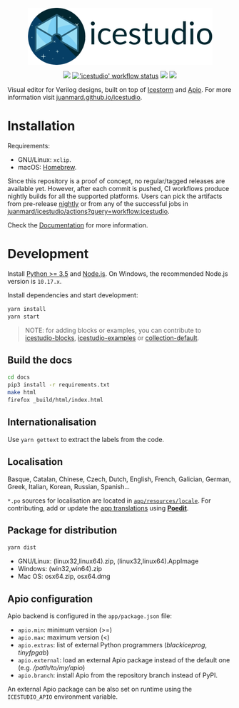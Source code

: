 <p align="center">
<a href="http://juanmard.github.io/icestudio"><img src="./docs/resources/images/logo/icestudio-logo-label-nightly.png" align="center"></a>
</p>

<p align="center">
  <a title="juanmard.github.io/icestudio" href="https://juanmard.github.io/icestudio"><img src="https://img.shields.io/website.svg?label=juanmard.github.io%2Ficestudio&longCache=true&style=flat-square&url=http%3A%2F%2Fjuanmard.github.io%2Ficestudio%2Findex.html&logo=github"></a><!--
  -->
  <a title="'icestudio' workflow status" href="https://github.com/juanmard/icestudio/actions?query=workflow%3Aicestudio"><img alt="'icestudio' workflow status" src="https://img.shields.io/github/workflow/status/juanmard/icestudio/icestudio?longCache=true&style=flat-square&label=icestudio&logo=github"></a><!--
  -->
  <a title="DevDependency Status" href="https://david-dm.org/juanmard/icestudio/moon?type=dev"><img src="https://img.shields.io/david/dev/juanmard/icestudio.svg?longCache=true&style=flat-square&label=devdeps&logo=npm"></a><!--
  -->
  <a title="Dependency Status" href="https://david-dm.org/juanmard/icestudio/moon?path=app"><img src="https://img.shields.io/david/juanmard/icestudio.svg?path=app&longCache=true&style=flat-square&label=app%20deps&logo=npm"></a>
</p>

Visual editor for Verilog designs, built on top of [Icestorm](http://www.clifford.at/icestorm/) and [Apio](https://github.com/FPGAwars/apio). For more information visit [juanmard.github.io/icestudio](https://juanmard.github.io/icestudio).

# Installation

Requirements:

- GNU/Linux: `xclip`.
- macOS: [Homebrew](https://brew.sh).

Since this repository is a proof of concept, no regular/tagged releases are available yet. However, after each commit is pushed, CI workflows produce nightly builds for all the supported platforms. Users can pick the artifacts from pre-release [nightly](https://github.com/juanmard/icestudio/releases/tag/nightly) or from any of the successful jobs in [juanmard/icestudio/actions?query=workflow:icestudio](https://github.com/juanmard/icestudio/actions?query=workflow%3Aicestudio).

Check the [Documentation](https://juanmard.github.io/icestudio) for more information.

# Development

Install [Python >= 3.5](https://www.python.org/downloads/) and [Node.js](https://nodejs.org/). On Windows, the recommended Node.js version is `10.17.x`.

Install dependencies and start development:

```bash
yarn install
yarn start
```

> NOTE: for adding blocks or examples, you can contribute to [icestudio-blocks](https://github.com/FPGAwars/icestudio-blocks), [icestudio-examples](https://github.com/FPGAwars/icestudio-examples) or [collection-default](https://github.com/FPGAwars/collection-default).

## Build the docs

```bash
cd docs
pip3 install -r requirements.txt
make html
firefox _build/html/index.html
```

## Internationalisation

Use `yarn gettext` to extract the labels from the code.

## Localisation

Basque, Catalan, Chinese, Czech, Dutch, English, French, Galician, German, Greek, Italian, Korean, Russian, Spanish...

`*.po` sources for localisation are located in [`app/resources/locale`](./app/resources/locale). For contributing, add or update the [app translations](https://github.com/juanmard/icestudio/tree/develop/app/resources/locale) using **[Poedit](https://poedit.net/)**.

## Package for distribution

```bash
yarn dist
```

- GNU/Linux: (linux32,linux64).zip, (linux32,linux64).AppImage
- Windows: (win32,win64).zip
- Mac OS: osx64.zip, osx64.dmg

## Apio configuration

Apio backend is configured in the `app/package.json` file:

- `apio.min`: minimum version (>=)
- `apio.max`: maximum version (<)
- `apio.extras`: list of external Python programmers (*blackiceprog*, *tinyfpgab*)
- `apio.external`: load an external Apio package instead of the default one (e.g. */path/to/my/apio*)
- `apio.branch`: install Apio from the repository branch instead of PyPI.

An external Apio package can be also set on runtime using the `ICESTUDIO_APIO` environment variable.

